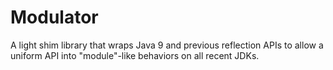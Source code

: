 Modulator
=========

A light shim library that wraps Java 9 and previous reflection APIs to allow a
uniform API into "module"-like behaviors on all recent JDKs.
